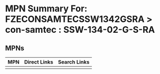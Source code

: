 



# MPN Summary For: FZECONSAMTECSSW1342GSRA > con-samtec : SSW-134-02-G-S-RA

## MPNs
  

|MPN|Direct Links|Search Links|
| :--- | :--- | :--- |
||||
